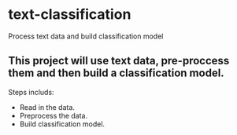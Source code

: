 # text-classification
Process text data and build classification model

## This project will use text data, pre-proccess them and then build a classification model.
Steps includs:
- Read in the data.
- Preprocess the data.
- Build classification model.
